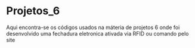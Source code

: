 # Projetos_6
 Aqui encontra-se os códigos usados na máteria de projetos 6 onde foi desenvolvido uma fechadura eletronica ativada via RFID ou comando pelo site
